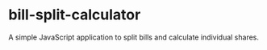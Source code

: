 # bill-split-calculator
A simple JavaScript application to split bills and calculate individual shares.
